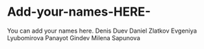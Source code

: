 # Add-your-names-HERE-
You can add your names here.
Denis Duev
Daniel Zlatkov
Evgeniya Lyubomirova
Panayot Gindev
Milena Sapunova
